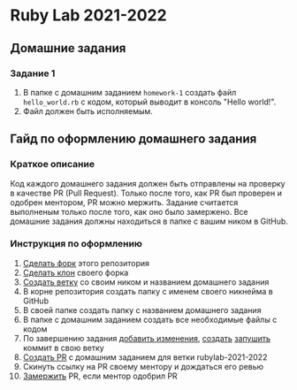 # Ruby Lab 2021-2022

## Домашние задания
### Задание 1
1. В папке с домашним заданием `homework-1` создать файл `hello_world.rb` с кодом, который выводит в консоль "Hello world!".
2. Файл должен быть исполняемым.

## Гайд по оформлению домашнего задания
### Краткое описание
Код каждого домашнего задания должен быть отправлены на проверку в качестве PR (Pull Request).
Только после того, как PR был проверен и одобрен ментором, PR можно мержить.
Задание считается выполненым только после того, как оно было замержено.
Все домашние задания должны находиться в папке с вашим ником в GitHub.

### Инструкция по оформлению
1. [Сделать форк](https://docs.github.com/en/get-started/quickstart/fork-a-repo#forking-a-repository) этого репозитория
2. [Сделать клон](https://docs.github.com/en/get-started/quickstart/fork-a-repo#cloning-your-forked-repository) своего форка
3. [Создать ветку](https://docs.github.com/en/github/collaborating-with-pull-requests/proposing-changes-to-your-work-with-pull-requests/creating-and-deleting-branches-within-your-repository#creating-a-branch) со своим ником и названием домашнего задания
4. В корне репозитория создать папку с именем своего никнейма в GitHub
5. В своей папке создать папку с названием домашнего задания
6. В папке с домашним заданием создать все необходимые файлы с кодом
7. По завершению задания [добавить изменения](https://github.com/git-guides/git-add), [cоздать](https://github.com/git-guides/git-commit)  [запушить](https://github.com/git-guides/git-push) коммит в свою ветку
8. [Создать PR](https://docs.github.com/en/github/collaborating-with-pull-requests/proposing-changes-to-your-work-with-pull-requests/creating-a-pull-request-from-a-fork) с домашним заданием для ветки rubylab-2021-2022
9. Скинуть ссылку на PR своему ментору и дождаться его ревью
10. [Замержить](https://docs.github.com/en/github/collaborating-with-pull-requests/incorporating-changes-from-a-pull-request/merging-a-pull-request) PR, если ментор одобрил PR
